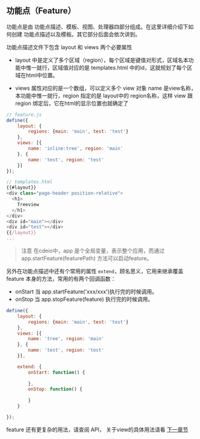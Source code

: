 ## 功能点（Feature）
功能点是由 功能点描述、模板、视图、处理器四部分组成。在这里详细介绍下如何创建 功能点描述以及模板。其它部分后面会依次讲到。

功能点描述文件下包含 layout 和 views 两个必要属性
- layout 中是定义了多个区域（region），每个区域是键值对形式，区域名本功能中惟一就行，区域值对应的是 templates.html 中的id，这就规划了每个区域在html中位置。

- views 属性对应的是一个数组，可以定义多个 view 对象 name 是view名称，本功能中惟一就行，region 指定的是 layout中的 region名称，这样 view 跟 region 绑定后，它在html的显示位置也就确定了

```js
// feature.js
define({
    layout: {
        regions: {main: 'main', test: 'test'}
    },
    views: [{
        name: 'inline:tree', region: 'main'
    }, {
        name: 'test', region: 'test'
    }]
});

// templates.html
{{#layout}}
<div class="page-header position-relative">
  <h1>
    Treeview
  </h1>
</div>
<div id="main"></div>
<div id="test"></div>
{{/layout}}
...

```
> 注意
在cdeio中，app 是个全局变量，表示整个应用，而通过 app.startFeature(featurePath) 方法可以启动feature。

另外在功能点描述中还有个常用的属性 `extend`，顾名思义，它用来继承覆盖 feature 本身的方法，常用的有两个回调函数：
- onStart  当 app.startFeature('xxx/xxx')执行完的时候调用。
- onStop   当 app.stopFeature(feature) 执行完的时候调用。

```js
define({
    layout: {
        regions: {main: 'main', test: 'test'}
    },
    views: [{
        name: 'tree', region: 'main'
    }, {
        name: 'test', region: 'test'
    }],

    extend: {
        onStart: function() {
            
        },
        onStop: function() {
            
        }
    }

});
```

feature 还有更复杂的用法，请查阅 API， 关于view的具体用法请看 [下一章节](/document/extention/ui/mvc.html)